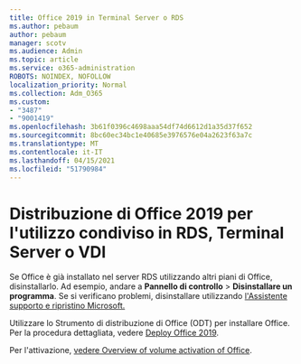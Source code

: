 ```yaml
---
title: Office 2019 in Terminal Server o RDS
ms.author: pebaum
author: pebaum
manager: scotv
ms.audience: Admin
ms.topic: article
ms.service: o365-administration
ROBOTS: NOINDEX, NOFOLLOW
localization_priority: Normal
ms.collection: Adm_O365
ms.custom:
- "3487"
- "9001419"
ms.openlocfilehash: 3b61f0396c4698aaa54df74d6612d1a35d37f652
ms.sourcegitcommit: 8bc60ec34bc1e40685e3976576e04a2623f63a7c
ms.translationtype: MT
ms.contentlocale: it-IT
ms.lasthandoff: 04/15/2021
ms.locfileid: "51790984"
---
```

# <a name="deploying-office-2019-for-shared-use-on-rds-terminal-server-or-vdi"></a>Distribuzione di Office 2019 per l'utilizzo condiviso in RDS, Terminal Server o VDI

Se Office è già installato nel server RDS utilizzando altri piani di Office, disinstallarlo. Ad esempio, andare a **Pannello di controllo**  >  **Disinstallare un programma**. Se si verificano problemi, disinstallare utilizzando [l'Assistente supporto e ripristino Microsoft.](https://aka.ms/SARA-OfficeUninstall-Alchemy) 

Utilizzare lo Strumento di distribuzione di Office (ODT) per installare Office. Per la procedura dettagliata, vedere [Deploy Office 2019](https://docs.microsoft.com/deployoffice/office2019/deploy).

Per l'attivazione, [vedere Overview of volume activation of Office](https://docs.microsoft.com/deployoffice/vlactivation/plan-volume-activation-of-office).